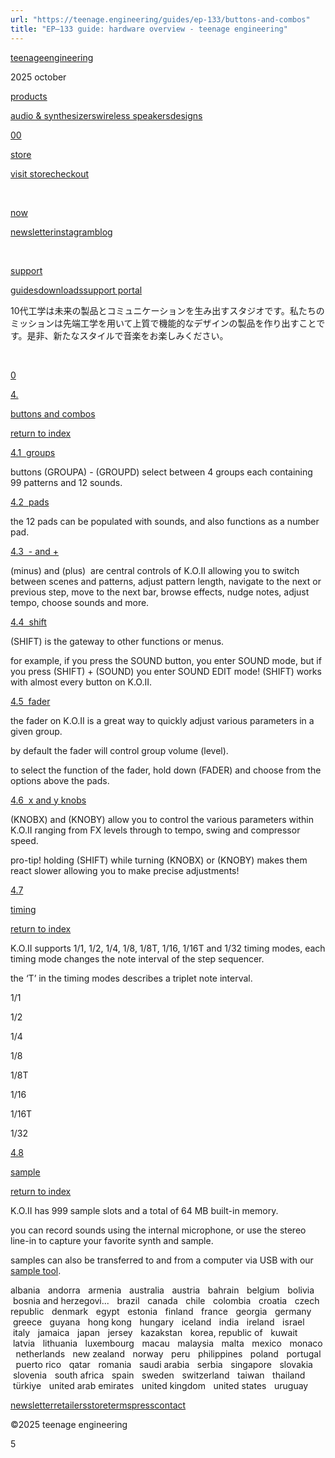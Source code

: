 ```yaml
---
url: "https://teenage.engineering/guides/ep-133/buttons-and-combos"
title: "EP–133 guide: hardware overview - teenage engineering"
---
```


[teenage](https://teenage.engineering/)[engineering](https://teenage.engineering/)

2025 october

[products](https://teenage.engineering/products)

[audio & synthesizers](https://teenage.engineering/products/audio-and-synthesizers)[wireless speakers](https://teenage.engineering/products/wireless-speakers)[designs](https://teenage.engineering/designs)

[00​](https://teenage.engineering/store/checkout) [​](https://teenage.engineering/store)

[store](https://teenage.engineering/store)

[visit store](https://teenage.engineering/store)[checkout](https://teenage.engineering/store/checkout)

[​](https://teenage.engineering/now)

[now](https://teenage.engineering/now)

[newsletter](https://teenage.engineering/newsletter)[instagram](http://instagram.com/teenageengineering)[blog](https://teenage.engineering/now)

[​​](https://teenage.engineering/guides) [​​](https://teenage.engineering/guides)

[support](https://teenage.engineering/guides)

[guides](https://teenage.engineering/guides)[downloads](https://teenage.engineering/downloads)[support portal](https://support.teenage.engineering/)

10代工学は未来の製品とコミュニケーションを生み出すスタジオです。私たちのミッションは先端工学を用いて上質で機能的なデザインの製品を作り出すことです。是非、新たなスタイルで音楽をお楽しみください。

[​](https://teenage.engineering/25-the-flipped-out-year)

[0](https://teenage.engineering/store)

[4.](https://teenage.engineering/guides/ep-133/buttons-and-combos)

[buttons and combos](https://teenage.engineering/guides/ep-133/buttons-and-combos)

[return to index](https://teenage.engineering/guides/ep-133#index)

[4.1  groups](https://teenage.engineering/guides/ep-133/buttons-and-combos#4.1-groups)

buttons (GROUPA) \- (GROUPD) select between 4 groups each containing 99 patterns and 12 sounds.

[4.2  pads](https://teenage.engineering/guides/ep-133/buttons-and-combos#4.2-pads)

the 12 pads can be populated with sounds, and also functions as a number pad.

[4.3  - and +](https://teenage.engineering/guides/ep-133/buttons-and-combos#4.3-minus-and-plus)

(minus) and (plus)  are central controls of K.O.II allowing you to switch between scenes and patterns, adjust pattern length, navigate to the next or previous step, move to the next bar, browse effects, nudge notes, adjust tempo, choose sounds and more.

[4.4  shift](https://teenage.engineering/guides/ep-133/buttons-and-combos#4.4-shift)

(SHIFT) is the gateway to other functions or menus.

for example, if you press the SOUND button, you enter SOUND mode, but if you press (SHIFT) \+ (SOUND) you enter SOUND EDIT mode! (SHIFT) works with almost every button on K.O.II.

[4.5  fader](https://teenage.engineering/guides/ep-133/buttons-and-combos#4.5-fader)

the fader on K.O.II is a great way to quickly adjust various parameters in a given group.

by default the fader will control group volume (level).

to select the function of the fader, hold down (FADER) and choose from the options above the pads.

[4.6  x and y knobs](https://teenage.engineering/guides/ep-133/buttons-and-combos#4.6-x-and-y)

(KNOBX) and (KNOBY) allow you to control the various parameters within K.O.II ranging from FX levels through to tempo, swing and compressor speed.

pro-tip! holding (SHIFT) while turning (KNOBX) or (KNOBY) makes them react slower allowing you to make precise adjustments!

[4.7](https://teenage.engineering/guides/ep-133/buttons-and-combos#4.7-timing)

[timing](https://teenage.engineering/guides/ep-133/buttons-and-combos#4.7-timing)

[return to index](https://teenage.engineering/guides/ep-133#index)

K.O.II supports 1/1, 1/2, 1/4, 1/8, 1/8T, 1/16, 1/16T and 1/32 timing modes, each timing mode changes the note interval of the step sequencer.

the ‘T’ in the timing modes describes a triplet note interval.

1/1

1/2

1/4

1/8

1/8T

1/16

1/16T

1/32

[4.8](https://teenage.engineering/guides/ep-133/buttons-and-combos#4.8-sample)

[sample](https://teenage.engineering/guides/ep-133/buttons-and-combos#4.8-sample)

[return to index](https://teenage.engineering/guides/ep-133#index)

K.O.II has 999 sample slots and a total of 64 MB built-in memory.

you can record sounds using the internal microphone, or use the stereo line-in to capture your favorite synth and sample.

samples can also be transferred to and from a computer via USB with our [sample tool](https://teenage.engineering/apps/ep-sample-tool).

albania   andorra   armenia   australia   austria   bahrain   belgium   bolivia   bosnia and herzegovi...   brazil   canada   chile   colombia   croatia   czech republic   denmark   egypt   estonia   finland   france   georgia   germany   greece   guyana   hong kong   hungary   iceland   india   ireland   israel   italy   jamaica   japan   jersey   kazakstan   korea, republic of   kuwait   latvia   lithuania   luxembourg   macau   malaysia   malta   mexico   monaco   netherlands   new zealand   norway   peru   philippines   poland   portugal   puerto rico   qatar   romania   saudi arabia   serbia   singapore   slovakia   slovenia   south africa   spain   sweden   switzerland   taiwan   thailand   türkiye   united arab emirates   united kingdom   united states   uruguay

[newsletter](https://teenage.engineering/newsletter)[retailers](https://teenage.engineering/retailers)[store](https://teenage.engineering/store)[terms](https://teenage.engineering/terms-and-conditions)[press](https://teenage.engineering/press)[contact](https://teenage.engineering/contact)

©2025 teenage engineering

5​